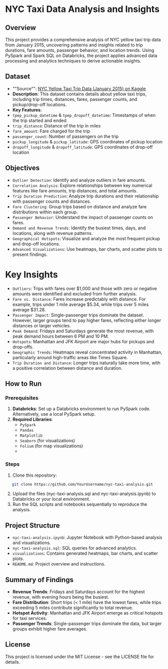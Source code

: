 # NYC Taxi Data Analysis and Insights

## Overview
This project provides a comprehensive analysis of NYC yellow taxi trip data from January 2015, uncovering patterns and insights related to trip durations, fare amounts, passenger behavior, and location trends. Using PySpark and Spark SQL on Databricks, the project applies advanced data processing and analytics techniques to derive actionable insights.

## Dataset
- ""Source"": [NYC Yellow Taxi Trip Data (January 2015) on Kaggle](https://www.kaggle.com/datasets/elemento/nyc-yellow-taxi-trip-data)
- **Description**: This dataset contains details about yellow taxi trips, including trip times, distances, fares, passenger counts, and pickup/drop-off locations.
-  **Key Features**:
  - `tpep_pickup_datetime` & `tpep_dropoff_datetime`: Timestamps of when the trip started and ended
  - `trip_distance`: Distance of the trip in miles
  - `fare_amount`: Fare charged for the trip
  - `passenger_count`: Number of passengers on the trip
  - `pickup_longitude` & `pickup_latitude`: GPS coordinates of pickup location
  - `dropoff_longitude` & `dropoff_latitude`: GPS coordinates of drop-off location
    
## Objectives
- `Outlier Detection`: Identify and analyze outliers in fare amounts.
- `Correlation Analysis`: Explore relationships between key numerical features like fare amounts, trip distances, and total amounts.
- `Trip Duration Prediction`: Analyze trip durations and their relationship with passenger counts and distances.
- `Fare Clustering`: Group trips based on distance and analyze fare distributions within each group.
- `Passenger Behavior`: Understand the impact of passenger counts on fares.
- `Demand and Revenue Trends`: Identify the busiest times, days, and locations, along with revenue patterns.
- `Geographical Hotspots`: Visualize and analyze the most frequent pickup and drop-off locations.
- `Advanced Visualizations`: Use heatmaps, bar charts, and scatter plots to present findings.
  
# Key Insights
- `Outliers`:
Trips with fares over $1,000 and those with zero or negative amounts were identified and excluded from further analysis.
- `Fare vs. Distance`:
Fares increase predictably with distance. For example, trips under 1 mile average $5.34, while trips over 5 miles average $31.28.
- `Passenger Impact`:
Single-passenger trips dominate the dataset. However, larger groups tend to pay higher fares, reflecting either longer distances or larger vehicles.
- `Peak Demand`:
Fridays and Saturdays generate the most revenue, with peak demand hours between 6 PM and 10 PM.
- `Hotspots`:
Manhattan and JFK Airport are major hubs for pickups and drop-offs.
- `Geographic Trends`:
Heatmaps reveal concentrated activity in Manhattan, particularly around high-traffic areas like Times Square.
- `Trip Duration and Distance`:
Longer trips naturally take more time, with a positive correlation between distance and duration.

## How to Run
### Prerequisites
1. **Databricks**: Set up a Databricks environment to run PySpark code. Alternatively, use a local PySpark setup.
2. **Required Libraries**:
   - `PySpark`
   - `Pandas`
   - `Matplotlib`
   - `Seaborn` (for visualizations)
   - `Folium` (for map visualizations)
   - 
### Steps
1. Clone this repository:
```bash
   git clone https://github.com/YourUsername/nyc-taxi-analysis.git
```
2. Upload the files (nyc-taxi-analysis.sql and nyc-taxi-analysis.ipynb) to Databricks or your local environment.
3. Run the SQL scripts and notebooks sequentially to reproduce the analysis.
   
## Project Structure
- `nyc-taxi-analysis.ipynb`: Jupyter Notebook with Python-based analysis and visualizations.
- `nyc-taxi-analysis.sql`: SQL queries for advanced analytics.
- `visualizations`: Contains generated heatmaps, bar charts, and scatter plots.
- `README.md`: Project overview and instructions.

## Summary of Findings
- **Revenue Trends**: Fridays and Saturdays account for the highest revenue, with evening hours being the busiest.
- **Fare Distribution**: Short trips (< 1 mile) have the lowest fares, while trips exceeding 5 miles contribute significantly to total revenue.
- **Hotspot Activity**: Manhattan and JFK Airport emerge as critical hotspots for taxi services.
- **Passenger Trends**: Single-passenger trips dominate the data, but larger groups exhibit higher fare averages.

## License
This project is licensed under the MIT License - see the LICENSE file for details.
